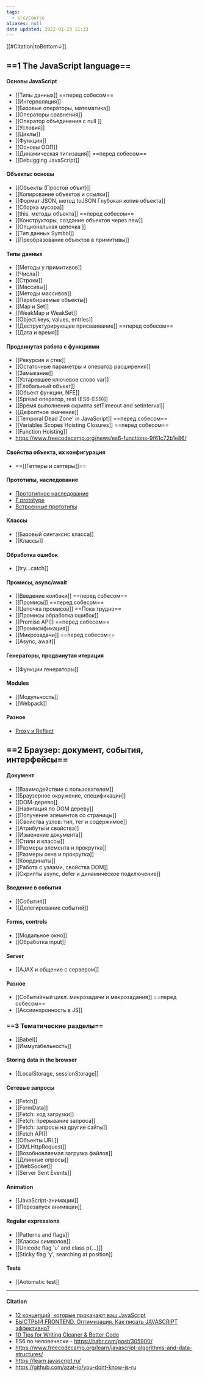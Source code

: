 ```yaml
---
tags:
  - src/Course
aliases: null
date updated: 2022-01-23 11:33
---
```


[[#Citation|toBottom↓]]

## ==1 The JavaScript language==

#### Основы JavaScript

- [[Типы данных]] ==перед собесом==
- [[Интерполяция]]
- [[Базовые операторы, математика]]
- [[Операторы сравнения]]
- [[Оператор объединения с null ]]
- [[Условия]]
- [[Циклы]]
- [[Функции]]
- [[Основы ООП]]
- [[Динамическая типизация]] ==перед собесом==
- [[Debugging JavaScript]]

#### Объекты: основы

- [[Объекты (Простой объкт)]]
- [[Копирование объектов и ссылки]]
- [[Формат JSON, метод toJSON Глубокая копия объекта]]
- [[Сборка мусора]]
- [[this, методы объекта]] ==перед собесом==
- [[Конструкторы, создание объектов через new]]
- [[Опциональная цепочка ]]
- [[Тип данных Symbol]]
- [[Преобразование объектов в примитивы]]

#### Типы данных

- [[Методы у примитивов]]
- [[Числа]]
- [[Строки]]
- [[Массивы]]
- [[Методы массивов]]
- [[Перебираемые объекты]]
- [[Map и Set]]
- [[WeakMap и WeakSet]]
- [[Object.keys, values, entries]]
- [[Деструктурирующее присваивание]] ==перед собесом==
- [[Дата и время]]

#### Продвинутая работа с функциями

- [[Рекурсия и стек]]
- [[Остаточные параметры и оператор расширения]]
- [[Замыкание]]
- [[Устаревшее ключевое слово var]]
- [[Глобальный объект]]
- [[Объект функции, NFE]]
- [[Spread оператор, rest (ES6-ES9)]]
- [[Время выполнения скрипта setTimeout and setInterval]]
- [[Дефолтное значение]]
- [[Temporal Dead Zone' in JavaScript]] ==перед собесом==
- [[Variables Scopes Hoisting Closures]] ==перед собесом==
- [[Function Hoisting]]
- https://www.freecodecamp.org/news/es6-functions-9f61c72b1e86/
#### Свойства объекта, их конфигурация

- ==[[Геттеры и сеттеры]]==

#### Прототипы, наследование

- [Прототипное наследование](https://learn.javascript.ru/prototype-inheritance)
- [F.prototype](https://learn.javascript.ru/function-prototype)
- [Встроенные прототипы](https://learn.javascript.ru/native-prototypes)

#### Классы

- [[Базовый синтаксис класса]]
- [[Классы]]

#### Обработка ошибок

- [[try...catch]]

#### Промисы, async/await

- [[Введение колбэки]] ==перед собесом==
- [[Промисы]] ==перед собесом==
- [[Цепочка промисов]] ==Пока трудно==
- [[Промисы обработка ошибок]]
- [[Promise API]] ==перед собесом==
- [[Промисификация]]
- [[Микрозадачи]] ==перед собесом==
- [[Async, await]]

#### Генераторы, продвинутая итерация

- [[Функции генераторы]]

#### Modules

- [[Модульность]]
- [[Webpack]]

#### Разное

- [Proxy и Reflect](https://learn.javascript.ru/proxy)

## ==2 Браузер: документ, события, интерфейсы==

#### Документ

- [[Взаимодействие c пользователем]]
- [[Браузерное окружение, спецификации]]
- [[DOM-дерево]]
- [[Навигация по DOM дереву]]
- [[Получение элементов со страницы]]
- [[Свойства узлов: тип, тег и содержимое]]
- [[Атрибуты и свойства]]
- [[Изменение документа]]
- [[Стили и классы]]
- [[Размеры элемента и прокрутка]]
- [[Размеры окна и прокрутка]]
- [[Координаты]]
- [[Работа с узлами, свойства DOM]]
- [[Скрипты async, defer и динамическое подключение]]

#### Введение в события

- [[События]]
- [[Делегирование событий]]

#### Forms, controls

- [[Модальное окно]]
- [[Обработка input]]

#### Server

- [[AJAX и общение с сервером]]

#### Разное

- [[Событийный цикл.   микрозадачи и макрозадания]] ==перед собесом==
- [[Ассиинхронность в JS]]

### ==3 Тематические разделы==

- [[Babel]]
- [[Иммутабельность]]

#### Storing data in the browser

- [[LocalStorage, sessionStorage]]

#### Сетевые запросы
- [[Fetch]]
- [[FormData]]
- [[Fetch: ход загрузки]]
- [[Fetch: прерывание запроса]]
- [[Fetch: запросы на другие сайты]]
- [[Fetch API]]
- [[Объекты URL]]
- [[XMLHttpRequest]]
- [[Возобновляемая загрузка файлов]]
- [[Длинные опросы]]
- [[WebSocket]]
- [[Server Sent Events]]

#### Animation

- [[JavaScript-анимации]]
- [[Перезапуск анимации]]

#### Regular expressions

- [[Patterns and flags]]
- [[Классы символов]]
- [[Unicode flag 'u' and class p{...}]]
- [[Sticky flag 'y', searching at position]]

#### Tests

- [[Aotomatic test]]

---

#### Citation

- [12 концепций, которые прокачают ваш JavaScript](https://tproger.ru/translations/javascript-important-concepts/)
- [БЫСТРЫЙ FRONTEND. Оптимизация. Как писать JAVASCRIPT эффективно?](https://www.youtube.com/watch?v=VNNLNC5h7ZI)
- [10 Tips for Writing Cleaner & Better Code](https://www.makeuseof.com/tag/10-tips-writing-cleaner-better-code/)
- ES6 по человечески - <https://habr.com/post/305900/>
- <https://www.freecodecamp.org/learn/javascript-algorithms-and-data-structures/>
- <https://learn.javascript.ru/>
- <https://github.com/azat-io/you-dont-know-js-ru>
